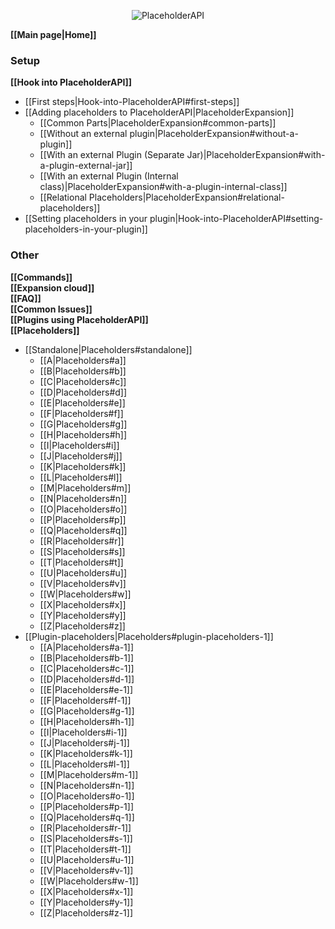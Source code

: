 <p align="center">
  <img src="https://raw.githubusercontent.com/PlaceholderAPI/PlaceholderAPI/docs/wiki/wiki/img/icon.png" alt="PlaceholderAPI">
</p>

**[[Main page|Home]]**

### Setup
**[[Hook into PlaceholderAPI]]**
- [[First steps|Hook-into-PlaceholderAPI#first-steps]]
- [[Adding placeholders to PlaceholderAPI|PlaceholderExpansion]]
  - [[Common Parts|PlaceholderExpansion#common-parts]]
  - [[Without an external plugin|PlaceholderExpansion#without-a-plugin]]
  - [[With an external Plugin (Separate Jar)|PlaceholderExpansion#with-a-plugin-external-jar]]
  - [[With an external Plugin (Internal class)|PlaceholderExpansion#with-a-plugin-internal-class]]
  - [[Relational Placeholders|PlaceholderExpansion#relational-placeholders]]
- [[Setting placeholders in your plugin|Hook-into-PlaceholderAPI#setting-placeholders-in-your-plugin]]

### Other
**[[Commands]]**  
**[[Expansion cloud]]**  
**[[FAQ]]**  
**[[Common Issues]]**  
**[[Plugins using PlaceholderAPI]]**  
**[[Placeholders]]**
- [[Standalone|Placeholders#standalone]]
  - [[A|Placeholders#a]]
  - [[B|Placeholders#b]]
  - [[C|Placeholders#c]]
  - [[D|Placeholders#d]]
  - [[E|Placeholders#e]]
  - [[F|Placeholders#f]]
  - [[G|Placeholders#g]]
  - [[H|Placeholders#h]]
  - [[I|Placeholders#i]]
  - [[J|Placeholders#j]]
  - [[K|Placeholders#k]]
  - [[L|Placeholders#l]]
  - [[M|Placeholders#m]]
  - [[N|Placeholders#n]]
  - [[O|Placeholders#o]]
  - [[P|Placeholders#p]]
  - [[Q|Placeholders#q]]
  - [[R|Placeholders#r]]
  - [[S|Placeholders#s]]
  - [[T|Placeholders#t]]
  - [[U|Placeholders#u]]
  - [[V|Placeholders#v]]
  - [[W|Placeholders#w]]
  - [[X|Placeholders#x]]
  - [[Y|Placeholders#y]]
  - [[Z|Placeholders#z]]
- [[Plugin-placeholders|Placeholders#plugin-placeholders-1]]
  - [[A|Placeholders#a-1]]
  - [[B|Placeholders#b-1]]
  - [[C|Placeholders#c-1]]
  - [[D|Placeholders#d-1]]
  - [[E|Placeholders#e-1]]
  - [[F|Placeholders#f-1]]
  - [[G|Placeholders#g-1]]
  - [[H|Placeholders#h-1]]
  - [[I|Placeholders#i-1]]
  - [[J|Placeholders#j-1]]
  - [[K|Placeholders#k-1]]
  - [[L|Placeholders#l-1]]
  - [[M|Placeholders#m-1]]
  - [[N|Placeholders#n-1]]
  - [[O|Placeholders#o-1]]
  - [[P|Placeholders#p-1]]
  - [[Q|Placeholders#q-1]]
  - [[R|Placeholders#r-1]]
  - [[S|Placeholders#s-1]]
  - [[T|Placeholders#t-1]]
  - [[U|Placeholders#u-1]]
  - [[V|Placeholders#v-1]]
  - [[W|Placeholders#w-1]]
  - [[X|Placeholders#x-1]]
  - [[Y|Placeholders#y-1]]
  - [[Z|Placeholders#z-1]]
